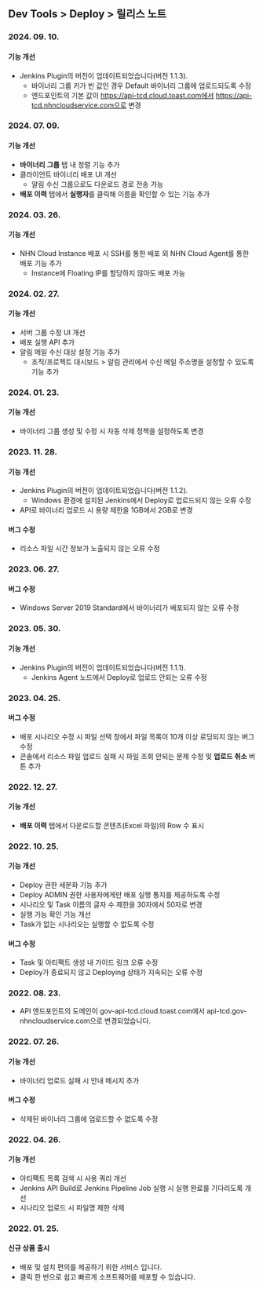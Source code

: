 ## Dev Tools > Deploy > 릴리스 노트

### 2024. 09. 10.
#### 기능 개선
* Jenkins Plugin의 버전이 업데이트되었습니다(버전 1.1.3).
    * 바이너리 그룹 키가 빈 값인 경우 Default 바이너리 그룹에 업로드되도록 수정
    * 엔드포인트의 기본 값이 https://api-tcd.cloud.toast.com에서 https://api-tcd.nhncloudservice.com으로 변경

### 2024. 07. 09.
#### 기능 개선
* **바이너리 그룹** 탭 내 정렬 기능 추가
* 클라이언트 바이너리 배포 UI 개선
    * 알림 수신 그룹으로도 다운로드 경로 전송 가능
* **배포 이력** 탭에서 **실행자**를 클릭해 이름을 확인할 수 있는 기능 추가

### 2024. 03. 26.
#### 기능 개선
* NHN Cloud Instance 배포 시 SSH를 통한 배포 외 NHN Cloud Agent를 통한 배포 기능 추가
    * Instance에 Floating IP를 할당하지 않아도 배포 가능

### 2024. 02. 27.
#### 기능 개선
* 서버 그룹 수정 UI 개선
* 배포 실행 API 추가
* 알림 메일 수신 대상 설정 기능 추가
    * 조직/프로젝트 대시보드 > 알림 관리에서 수신 메일 주소명을 설정할 수 있도록 기능 추가

### 2024. 01. 23.
#### 기능 개선
* 바이너리 그룹 생성 및 수정 시 자동 삭제 정책을 설정하도록 변경

### 2023. 11. 28.
#### 기능 개선
* Jenkins Plugin의 버전이 업데이트되었습니다(버전 1.1.2).
  * Windows 환경에 설치된 Jenkins에서 Deploy로 업로드되지 않는 오류 수정
* API로 바이너리 업로드 시 용량 제한을 1GB에서 2GB로 변경
#### 버그 수정
* 리소스 파일 시간 정보가 노출되지 않는 오류 수정

### 2023. 06. 27.
#### 버그 수정
* Windows Server 2019 Standard에서 바이너리가 배포되지 않는 오류 수정

### 2023. 05. 30.
#### 기능 개선
* Jenkins Plugin의 버전이 업데이트되었습니다(버전 1.1.1).
    * Jenkins Agent 노드에서 Deploy로 업로드 안되는 오류 수정

### 2023. 04. 25. 
#### 버그 수정
* 배포 시나리오 수정 시 파일 선택 창에서 파일 목록이 10개 이상 로딩되지 않는 버그 수정
* 콘솔에서 리소스 파일 업로드 실패 시 파일 조회 안되는 문제 수정 및 **업로드 취소** 버튼 추가

### 2022. 12. 27.
#### 기능 개선
* **배포 이력** 탭에서 다운로드할 콘텐츠(Excel 파일)의 Row 수 표시

### 2022. 10. 25.
#### 기능 개선
* Deploy 권한 세분화 기능 추가
* Deploy ADMIN 권한 사용자에게만 배포 실행 통지를 제공하도록 수정
* 시나리오 및 Task 이름의 글자 수 제한을 30자에서 50자로 변경
* 실행 가능 확인 기능 개선
* Task가 없는 시나리오는 실행할 수 없도록 수정
#### 버그 수정
* Task 및 아티팩트 생성 내 가이드 링크 오류 수정
* Deploy가 종료되지 않고 Deploying 상태가 지속되는 오류 수정

### 2022. 08. 23.
* API 엔드포인트의 도메인이 gov-api-tcd.cloud.toast.com에서 api-tcd.gov-nhncloudservice.com으로 변경되었습니다.

### 2022. 07. 26.
#### 기능 개선
* 바이너리 업로드 실패 시 안내 메시지 추가
#### 버그 수정
* 삭제된 바이너리 그룹에 업로드할 수 없도록 수정

### 2022. 04. 26.
#### 기능 개선
* 아티팩트 목록 검색 시 사용 쿼리 개선
* Jenkins API Build로 Jenkins Pipeline Job 실행 시 실행 완료를 기다리도록 개선
* 시나리오 업로드 시 파일명 제한 삭제

### 2022. 01. 25.
#### 신규 상품 출시
* 배포 및 설치 편의를 제공하기 위한 서비스 입니다.
* 클릭 한 번으로 쉽고 빠르게 소프트웨어를 배포할 수 있습니다.
